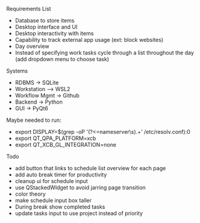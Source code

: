 Requirements List
- Database to store items
- Desktop interface and UI
- Desktop interactivity with items
- Capability to track external app usage (ext: block websites)
- Day overview
- Instead of specifying work tasks cycle through a list throughout the day (add dropdown menu to choose task)


Systems
- RDBMS -> SQLite
- Workstation –> WSL2
- Workflow Mgmt -> Github
- Backend -> Python
- GUI -> PyQt6

Maybe needed to run:
- export DISPLAY=$(grep -oP '(?<=nameserver\s).+' /etc/resolv.conf):0
- export QT_QPA_PLATFORM=xcb
- export QT_XCB_GL_INTEGRATION=none

Todo
- add button that links to schedule list overview for each page
- add auto break timer for productivity
- cleanup ui for schedule input
- use QStackedWIdget to avoid jarring page transition
- color theory
- make schedule input box taller
- During break show completed tasks
- update tasks input to use project instead of priority